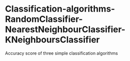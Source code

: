 # Classification-algorithms-RandomClassifier-NearestNeighbourClassifier-KNeighboursClassifier

Accuracy score of three simple classification algorithms
